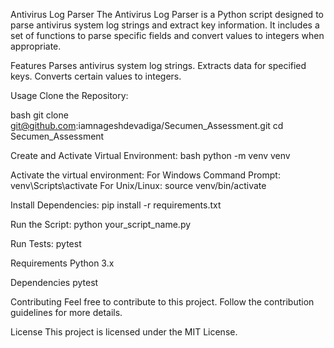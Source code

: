 Antivirus Log Parser
The Antivirus Log Parser is a Python script designed to parse antivirus system log strings and extract key information. It includes a set of functions to parse specific fields and convert values to integers when appropriate.

Features
Parses antivirus system log strings.
Extracts data for specified keys.
Converts certain values to integers.

Usage
Clone the Repository:

bash
git clone git@github.com:iamnageshdevadiga/Secumen_Assessment.git
cd Secumen_Assessment

Create and Activate Virtual Environment:
bash
python -m venv venv

Activate the virtual environment:
    For Windows Command Prompt:
        venv\Scripts\activate
    For Unix/Linux:
        source venv/bin/activate

Install Dependencies:
    pip install -r requirements.txt

Run the Script:
    python your_script_name.py

Run Tests:
    pytest

Requirements
    Python 3.x

Dependencies
    pytest

Contributing
Feel free to contribute to this project. Follow the contribution guidelines for more details.

License
This project is licensed under the MIT License.


